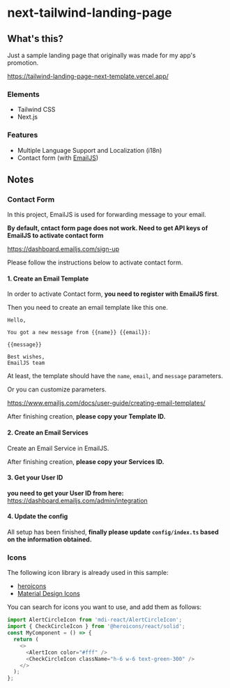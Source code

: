 # next-tailwind-landing-page

## What's this?

Just a sample landing page that originally was made for my app's promotion.

https://tailwind-landing-page-next-template.vercel.app/

### Elements

- Tailwind CSS
- Next.js

### Features

- Multiple Language Support and Localization (i18n)
- Contact form (with [EmailJS](https://dashboard.emailjs.com/sign-up))

## Notes

### Contact Form

In this project, EmailJS is used for forwarding message to your email.

**By default, cntact form page does not work. Need to get API keys of EmailJS to activate contact form**

https://dashboard.emailjs.com/sign-up

Please follow the instructions below to activate contact form.

#### 1. Create an Email Template

In order to activate Contact form, **you need to register with EmailJS first**.

Then you need to create an email template like this one.

```
Hello,

You got a new message from {{name}} {{email}}:

{{message}}

Best wishes,
EmailJS team
```

At least, the template should have the `name`, `email`, and `message` parameters.

Or you can customize parameters.

https://www.emailjs.com/docs/user-guide/creating-email-templates/

After finishing creation, **please copy your Template ID.**

#### 2. Create an Email Services

Create an Email Service in EmailJS.

After finishing creation, **please copy your Services ID.**

#### 3. Get your User ID

**you need to get your User ID from here:**
https://dashboard.emailjs.com/admin/integration

#### 4. Update the config

All setup has been finished, **finally please update `config/index.ts` based on the information obtained.**

### Icons

The following icon library is already used in this sample:

- [heroicons](https://heroicons.com/)
- [Material Design Icons](https://pictogrammers.github.io/@mdi/font/6.5.95/)

You can search for icons you want to use, and add them as follows:

```ts
import AlertCircleIcon from 'mdi-react/AlertCircleIcon';
import { CheckCircleIcon } from '@heroicons/react/solid';
const MyComponent = () => {
  return (
    <>
      <AlertIcon color="#fff" />
      <CheckCircleIcon className="h-6 w-6 text-green-300" />
    </>
  );
};
```
